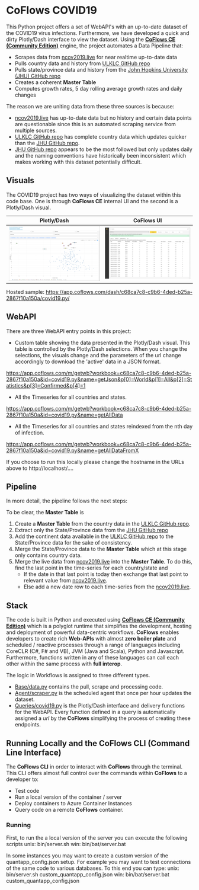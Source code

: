 # CoFlows COVID19

This Python project offers a set of WebAPI's with an up-to-date dataset of the COVID19 virus infections. Furthermore, we have developed a quick and dirty Plotly/Dash interface to view the dataset. Using the [**CoFlows CE (Community Edition)**](https://github.com/QuantApp/CoFlows-CE) engine, the project automates a Data Pipeline that:
* Scrapes data from [ncov2019.live](https://ncov2019.live/data) for near realtime up-to-date data
* Pulls country data and history from [ULKLC GitHub repo](https://github.com/ulklc/covid19-timeseries)
* Pulls state/province data and history from the [John Hopkins University (JHU) GitHub repo](https://github.com/CSSEGISandData/COVID-19)
* Creates a coherent **Master Table**
* Computes growth rates, 5 day rolling average growth rates and daily changes

The reason we are uniting data from these three sources is because:
* [ncov2019.live](https://ncov2019.live/data) has up-to-date data but no history and certain data points are questionable since this is an automated scraping service from multiple sources.
* [ULKLC GitHub repo](https://github.com/ulklc/covid19-timeseries) has complete country data which updates quicker than the [JHU GitHub repo](https://github.com/CSSEGISandData/COVID-19).
* [JHU GitHub repo](https://github.com/CSSEGISandData/COVID-19) appears to be the most followed but only updates daily and the naming conventions have historically been inconsistent which makes working with this dataset potentially difficult.

## Visuals
The COVID19 project has two ways of visualizing the dataset within this code base. One is through **CoFlows CE** internal UI and the second is a Plotly/Dash visual. 

| Plotly/Dash |  CoFlows UI |
:-------------------------:|:-------------------------:
![](Files/docs/CoFlows-covid19-dash.png)  | ![](Files/docs/CoFlows-covid19-getAllData.png)

Hosted sample: https://app.coflows.com/dash/c68ca7c8-c9b6-4ded-b25a-2867f10a150a/covid19.py/


## WebAPI
There are three WebAPI entry points in this project:
* Custom table showing the data presented in the Plotly/Dash visual. This table is controlled by the Plotly/Dash selections. When you change the selections, the visuals change and the parameters of the url change accordingly to download the 'active' data in a JSON format. 

https://app.coflows.com/m/getwb?workbook=c68ca7c8-c9b6-4ded-b25a-2867f10a150a&id=covid19.py&name=getJson&p[0]=World&p[1]=All&p[2]=Statistics&p[3]=Confirmed&p[4]=1

* All the Timeseries for all countries and states. 

https://app.coflows.com/m/getwb?workbook=c68ca7c8-c9b6-4ded-b25a-2867f10a150a&id=covid19.py&name=getAllData

* All the Timeseries for all countries and states reindexed from the nth day of infection.  

https://app.coflows.com/m/getwb?workbook=c68ca7c8-c9b6-4ded-b25a-2867f10a150a&id=covid19.py&name=getAllDataFromX

If you choose to run this locally please change the hostname in the URLs above to http://localhost/....
## Pipeline

In more detail, the pipeline follows the next steps:

To be clear, the **Master Table** is 

1. Create a **Master Table** from the country data in the [ULKLC GitHub repo](https://github.com/ulklc/covid19-timeseries).
2. Extract only the State/Province data from the [JHU GitHub repo](https://github.com/CSSEGISandData/COVID-19)
3. Add the continent data available in the [ULKLC GitHub repo](https://github.com/ulklc/covid19-timeseries) to the State/Province data for the sake of consistency.
4. Merge the State/Province data to the **Master Table** which at this stage only contains country data.
5. Merge the live data from [ncov2019.live](https://ncov2019.live/data) into the **Master Table**. To do this, find the last point in the time-series for each country/state and
    * If the date in that last point is today then exchange that last point to relevant value from [ncov2019.live](https://ncov2019.live/data).
    * Else add a new date row to each time-series from the [ncov2019.live](https://ncov2019.live/data).


## Stack

The code is built in Python and executed using [**CoFlows CE (Community Edition)**](https://github.com/QuantApp/CoFlows-CE) which is a polyglot runtime that simplifies the development, hosting and deployment of powerful data-centric workflows. **CoFlows** enables developers to create rich **Web-APIs** with almost **zero boiler plate** and scheduled / reactive processes through a range of languages including CoreCLR (C#, F# and VB), JVM (Java and Scala), Python and Javascript. Furthermore, functions written in any of these languages can call each other within the same process with **full interop**.

The logic in Workflows is assigned to three different types.
* [Base/data.py](Base/covid19/data.py) contains the pull, scrape and processing code.
* [Agent/scraper.py](Agent/scraper.py) is the scheduled agent that once per hour updates the dataset.
* [Queries/covid19.py](Queries/covid19.py) is the Plotly/Dash interface and delivery functions for the WebAPI. Every function defined in a query is automatically assigned a _url_ by the **CoFlows** simplifying the process of creating these endpoints.

## Running Locally and the CoFlows CLI (Command Line Interface)
The **CoFlows CLI** in order to interact with **CoFlows** through the terminal. This CLI offers almost full control over the commands within **CoFlows** to a developer to:
* Test code
* Run a local version of the container / server
* Deploy containers to Azure Container Instances
* Query code on a remote **CoFlows** container.

### Running
First, to run the a local version of the server you can execute the following scripts
        unix: bin/server.sh
        win: bin/bat/server.bat

In some instances you may want to create a custom version of the quantapp_config.json setup. For example you may want to test connections of the same code to various databases. To this end you can type: 
        unix: bin/server.sh custom_quantapp_config.json
        win: bin/bat/server.bat custom_quantapp_config.json
